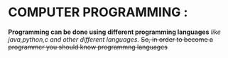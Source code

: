 # COMPUTER PROGRAMMING :
**Programming can be done using different programming languages** *like java,python,c and other different languages.* ~~So, in order to become a programmer you should know programmng languages~~

